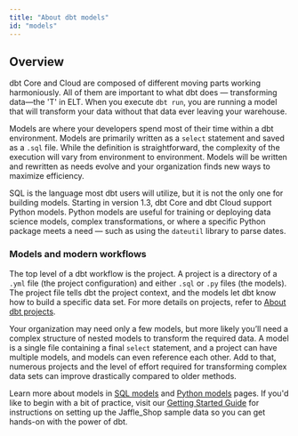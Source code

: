 ```yaml
---
title: "About dbt models"
id: "models"
---
```


## Overview

dbt Core and Cloud are composed of different moving parts working harmoniously. All of them are important to what dbt does — transforming data—the 'T' in ELT. When you execute `dbt run`, you are running a model that will transform your data without that data ever leaving your warehouse.

Models are where your developers spend most of their time within a dbt environment. Models are primarily written as a `select` statement and saved as a `.sql` file. While the definition is straightforward, the complexity of the execution will vary from environment to environment.  Models will be written and rewritten as needs evolve and your organization finds new ways to maximize efficiency.

SQL is the language most dbt users will utilize, but it is not the only one for building models. Starting in version 1.3, dbt Core and dbt Cloud support Python models. Python models are useful for training or deploying data science models, complex transformations, or where a specific Python package meets a need &mdash; such as using the `dateutil` library to parse dates.

### Models and modern workflows

The top level of a dbt workflow is the project. A project is a directory of a `.yml` file (the project configuration) and either `.sql` or `.py` files (the models). The project file tells dbt the project context, and the models let dbt know how to build a specific data set. For more details on projects, refer to [About dbt projects](/docs/build/projects).

Your organization may need only a few models, but more likely you’ll need a complex structure of nested models to transform the required data. A model is a single file containing a final `select` statement, and a project can have multiple models, and models can even reference each other. Add to that, numerous projects and the level of effort required for transforming complex data sets can improve drastically compared to older methods.

Learn more about models in [SQL models](/docs/build/sql-models) and [Python models](/docs/build/python-models) pages. If you'd like to begin with a bit of practice, visit our [Getting Started Guide](/docs/get-started/getting-started/overview) for instructions on setting up the Jaffle_Shop sample data so you can get hands-on with the power of dbt.
